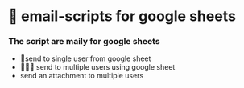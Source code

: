 # 📩 email-scripts for google sheets 

### **The script are maily for google sheets**
- 🧑send to single user from google sheet
- 🧑🧑🧑 send to multiple users using google sheet
- send an attachment to multiple users